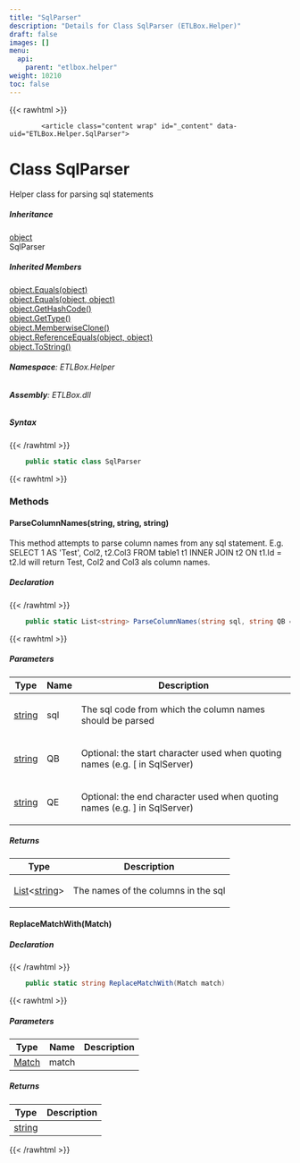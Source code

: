 ```yaml
---
title: "SqlParser"
description: "Details for Class SqlParser (ETLBox.Helper)"
draft: false
images: []
menu:
  api:
    parent: "etlbox.helper"
weight: 10210
toc: false
---
```


{{< rawhtml >}}

            <article class="content wrap" id="_content" data-uid="ETLBox.Helper.SqlParser">
  <h1 id="ETLBox_Helper_SqlParser" data-uid="ETLBox.Helper.SqlParser" class="text-break">Class SqlParser
</h1>
  <div class="markdown level0 summary"><p>Helper class for parsing sql statements</p>
</div>
  <div class="markdown level0 conceptual"></div>
  <div class="inheritance">
    <h5>Inheritance</h5>
    <div class="level0"><a class="xref" href="https://learn.microsoft.com/dotnet/api/system.object">object</a></div>
    <div class="level1"><span class="xref">SqlParser</span></div>
  </div>
  <div class="inheritedMembers">
    <h5>Inherited Members</h5>
    <div>
      <a class="xref" href="https://learn.microsoft.com/dotnet/api/system.object.equals#system-object-equals(system-object)">object.Equals(object)</a>
    </div>
    <div>
      <a class="xref" href="https://learn.microsoft.com/dotnet/api/system.object.equals#system-object-equals(system-object-system-object)">object.Equals(object, object)</a>
    </div>
    <div>
      <a class="xref" href="https://learn.microsoft.com/dotnet/api/system.object.gethashcode">object.GetHashCode()</a>
    </div>
    <div>
      <a class="xref" href="https://learn.microsoft.com/dotnet/api/system.object.gettype">object.GetType()</a>
    </div>
    <div>
      <a class="xref" href="https://learn.microsoft.com/dotnet/api/system.object.memberwiseclone">object.MemberwiseClone()</a>
    </div>
    <div>
      <a class="xref" href="https://learn.microsoft.com/dotnet/api/system.object.referenceequals">object.ReferenceEquals(object, object)</a>
    </div>
    <div>
      <a class="xref" href="https://learn.microsoft.com/dotnet/api/system.object.tostring">object.ToString()</a>
    </div>
  </div>
<h6><strong>Namespace</strong>: ETLBox.Helper</h6>
  <h6><strong>Assembly</strong>: ETLBox.dll</h6>
  <h5 id="ETLBox_Helper_SqlParser_syntax">Syntax</h5>
{{< /rawhtml >}}

```C#
    public static class SqlParser
```

{{< rawhtml >}}
  <h3 id="methods">Methods
</h3>
  <a id="ETLBox_Helper_SqlParser_ParseColumnNames_" data-uid="ETLBox.Helper.SqlParser.ParseColumnNames*"></a>
  <h4 id="ETLBox_Helper_SqlParser_ParseColumnNames_System_String_System_String_System_String_" data-uid="ETLBox.Helper.SqlParser.ParseColumnNames(System.String,System.String,System.String)">ParseColumnNames(string, string, string)</h4>
  <div class="markdown level1 summary"><p>This method attempts to parse column names from any sql statement.
E.g. SELECT 1 AS 'Test', Col2, t2.Col3 FROM table1 t1 INNER JOIN t2 ON t1.Id = t2.Id
will return Test, Col2 and Col3 als column names.</p>
</div>
  <div class="markdown level1 conceptual"></div>
  <h5 class="declaration">Declaration</h5>
{{< /rawhtml >}}

```C#
    public static List<string> ParseColumnNames(string sql, string QB = &quot;&quot;, string QE = &quot;&quot;)
```

{{< rawhtml >}}
  <h5 class="parameters">Parameters</h5>
  <table class="table table-bordered table-condensed">
    <thead>
      <tr>
        <th>Type</th>
        <th>Name</th>
        <th>Description</th>
      </tr>
    </thead>
    <tbody>
      <tr>
        <td><a class="xref" href="https://learn.microsoft.com/dotnet/api/system.string">string</a></td>
        <td><span class="parametername">sql</span></td>
        <td><p>The sql code from which the column names should be parsed</p>
</td>
      </tr>
      <tr>
        <td><a class="xref" href="https://learn.microsoft.com/dotnet/api/system.string">string</a></td>
        <td><span class="parametername">QB</span></td>
        <td><p>Optional: the start character used when quoting names (e.g. [ in SqlServer)</p>
</td>
      </tr>
      <tr>
        <td><a class="xref" href="https://learn.microsoft.com/dotnet/api/system.string">string</a></td>
        <td><span class="parametername">QE</span></td>
        <td><p>Optional: the end character used when quoting names (e.g. ] in SqlServer)</p>
</td>
      </tr>
    </tbody>
  </table>
  <h5 class="returns">Returns</h5>
  <table class="table table-bordered table-condensed">
    <thead>
      <tr>
        <th>Type</th>
        <th>Description</th>
      </tr>
    </thead>
    <tbody>
      <tr>
        <td><a class="xref" href="https://learn.microsoft.com/dotnet/api/system.collections.generic.list-1">List</a>&lt;<a class="xref" href="https://learn.microsoft.com/dotnet/api/system.string">string</a>&gt;</td>
        <td><p>The names of the columns in the sql</p>
</td>
      </tr>
    </tbody>
  </table>
  <a id="ETLBox_Helper_SqlParser_ReplaceMatchWith_" data-uid="ETLBox.Helper.SqlParser.ReplaceMatchWith*"></a>
  <h4 id="ETLBox_Helper_SqlParser_ReplaceMatchWith_System_Text_RegularExpressions_Match_" data-uid="ETLBox.Helper.SqlParser.ReplaceMatchWith(System.Text.RegularExpressions.Match)">ReplaceMatchWith(Match)</h4>
  <div class="markdown level1 summary"></div>
  <div class="markdown level1 conceptual"></div>
  <h5 class="declaration">Declaration</h5>
{{< /rawhtml >}}

```C#
    public static string ReplaceMatchWith(Match match)
```

{{< rawhtml >}}
  <h5 class="parameters">Parameters</h5>
  <table class="table table-bordered table-condensed">
    <thead>
      <tr>
        <th>Type</th>
        <th>Name</th>
        <th>Description</th>
      </tr>
    </thead>
    <tbody>
      <tr>
        <td><a class="xref" href="https://learn.microsoft.com/dotnet/api/system.text.regularexpressions.match">Match</a></td>
        <td><span class="parametername">match</span></td>
        <td></td>
      </tr>
    </tbody>
  </table>
  <h5 class="returns">Returns</h5>
  <table class="table table-bordered table-condensed">
    <thead>
      <tr>
        <th>Type</th>
        <th>Description</th>
      </tr>
    </thead>
    <tbody>
      <tr>
        <td><a class="xref" href="https://learn.microsoft.com/dotnet/api/system.string">string</a></td>
        <td></td>
      </tr>
    </tbody>
  </table>

{{< /rawhtml >}}
